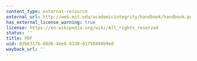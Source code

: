 ```yaml
---
content_type: external-resource
external_url: http://web.mit.edu/academicintegrity/handbook/handbook.pdf
has_external_license_warning: true
license: https://en.wikipedia.org/wiki/All_rights_reserved
status: ''
title: PDF
uid: 02b6317b-08d6-4ee8-8330-61750499b9ed
wayback_url: ''
---
```

